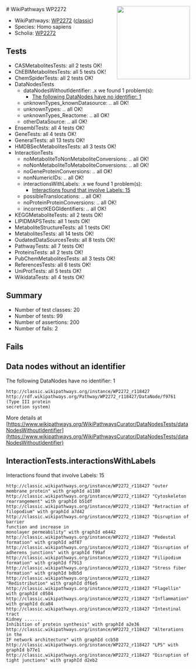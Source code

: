<img style="float: right; width: 200px" src="https://upload.wikimedia.org/wikipedia/commons/thumb/8/83/Wplogo_with_text_500.png/640px-Wplogo_with_text_500.png" />
# WikiPathways WP2272

* WikiPathways: [WP2272](https://wikipathways.org/pathways/WP2272) ([classic](https://classic.wikipathways.org/instance/WP2272))
* Species: Homo sapiens
* Scholia: [WP2272](https://scholia.toolforge.org/wikipathways/WP2272)
## Tests
* CASMetabolitesTests: all 2 tests OK!
* ChEBIMetabolitesTests: all 5 tests OK!
* ChemSpiderTests: all 2 tests OK!
* DataNodesTests
    * dataNodesWithoutIdentifier: .x we found 1 problem(s):
        * [The following DataNodes have no identifier: 1](#d2d32fa0)
    * unknownTypes_knownDatasource: .. all OK!
    * unknownTypes: .. all OK!
    * unknownTypes_Reactome: .. all OK!
    * otherDataSource: .. all OK!
* EnsemblTests: all 4 tests OK!
* GeneTests: all 4 tests OK!
* GeneralTests: all 13 tests OK!
* HMDBSecMetabolitesTests: all 3 tests OK!
* InteractionTests
    * noMetaboliteToNonMetaboliteConversions: .. all OK!
    * noNonMetaboliteToMetaboliteConversions: .. all OK!
    * noGeneProteinConversions: .. all OK!
    * nonNumericIDs: .. all OK!
    * interactionsWithLabels: .x we found 1 problem(s):
        * [Interactions found that involve Labels: 15](#fe97a8bd)
    * possibleTranslocations: .. all OK!
    * noProteinProteinConversions: .. all OK!
    * incorrectKEGGIdentifiers: .. all OK!
* KEGGMetaboliteTests: all 2 tests OK!
* LIPIDMAPSTests: all 1 tests OK!
* MetaboliteStructureTests: all 1 tests OK!
* MetabolitesTests: all 14 tests OK!
* OudatedDataSourcesTests: all 8 tests OK!
* PathwayTests: all 7 tests OK!
* ProteinsTests: all 2 tests OK!
* PubChemMetabolitesTests: all 3 tests OK!
* ReferencesTests: all 6 tests OK!
* UniProtTests: all 5 tests OK!
* WikidataTests: all 4 tests OK!


## Summary

* Number of test classes: 20
* Number of tests: 99
* Number of assertions: 200
* Number of fails: 2

## Fails

<a name="d2d32fa0" />

## Data nodes without an identifier

The following DataNodes have no identifier: 1
```
http://classic.wikipathways.org/instance/WP2272_r118427 http://rdf.wikipathways.org/Pathway/WP2272_r118427/DataNode/f9761 (Type III protein
secretion system)
```

More details at [https://www.wikipathways.org/WikiPathwaysCurator/DataNodesTests/dataNodesWithoutIdentifier](https://www.wikipathways.org/WikiPathwaysCurator/DataNodesTests/dataNodesWithoutIdentifier)

<a name="fe97a8bd" />

## InteractionTests.interactionsWithLabels

Interactions found that involve Labels: 15
```
http://classic.wikipathways.org/instance/WP2272_r118427 "outer membrane protein" with graphId a1180
http://classic.wikipathways.org/instance/WP2272_r118427 "Cytoskeleton
rearrangement" with graphId b51df
http://classic.wikipathways.org/instance/WP2272_r118427 "Retraction of filopodium" with graphId a7d42
http://classic.wikipathways.org/instance/WP2272_r118427 "Disruption of barrier
function and increase in
monolayer permeability" with graphId e6442
http://classic.wikipathways.org/instance/WP2272_r118427 "Pedestal formation" with graphId adf87
http://classic.wikipathways.org/instance/WP2272_r118427 "Disruption of adherens junctions" with graphId f99af
http://classic.wikipathways.org/instance/WP2272_r118427 "Filipodium formation" with graphId f7913
http://classic.wikipathways.org/instance/WP2272_r118427 "Stress fiber formation" with graphId bdb5d
http://classic.wikipathways.org/instance/WP2272_r118427 "Redistribution" with graphId df6e5
http://classic.wikipathways.org/instance/WP2272_r118427 "Flagellin" with graphId c0504
http://classic.wikipathways.org/instance/WP2272_r118427 "Inflammation" with graphId dca84
http://classic.wikipathways.org/instance/WP2272_r118427 "Intestinal tract
Kidney .......
Inhibition of protein synthesis" with graphId a2e36
http://classic.wikipathways.org/instance/WP2272_r118427 "Alterations in the
IF network architecture" with graphId ccb50
http://classic.wikipathways.org/instance/WP2272_r118427 "LPS" with graphId b77e1
http://classic.wikipathways.org/instance/WP2272_r118427 "Disruption of tight junctions" with graphId d2eb2
```

